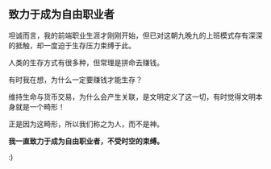 ## 致力于成为自由职业者

坦诚而言，我的前端职业生涯才刚刚开始，但已对这朝九晚九的上班模式存有深深的抵触，却一度迫于生存压力束缚于此。

人类的生存方式有很多种，但常理是拼命去赚钱。 

有时我在想，为什么一定要赚钱才能生存？ 

维持生命与货币交易，为什么会产生关联，是文明定义了这一切，有时觉得文明本身就是一个畸形！

正是因为这畸形，所以我们称之为人，而不是神。

**我一直致力于成为自由职业者，不受时空的束缚。**















:)
